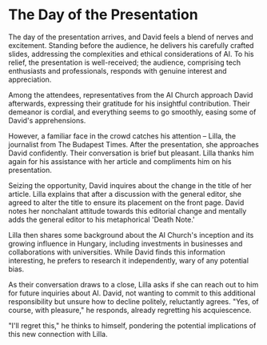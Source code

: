 # The Day of the Presentation

The day of the presentation arrives, and David feels a blend of nerves and excitement. Standing before the audience, he delivers his carefully crafted slides, addressing the complexities and ethical considerations of AI. To his relief, the presentation is well-received; the audience, comprising tech enthusiasts and professionals, responds with genuine interest and appreciation.

Among the attendees, representatives from the AI Church approach David afterwards, expressing their gratitude for his insightful contribution. Their demeanor is cordial, and everything seems to go smoothly, easing some of David's apprehensions.

However, a familiar face in the crowd catches his attention – Lilla, the journalist from The Budapest Times. After the presentation, she approaches David confidently. Their conversation is brief but pleasant. Lilla thanks him again for his assistance with her article and compliments him on his presentation.

Seizing the opportunity, David inquires about the change in the title of her article. Lilla explains that after a discussion with the general editor, she agreed to alter the title to ensure its placement on the front page. David notes her nonchalant attitude towards this editorial change and mentally adds the general editor to his metaphorical 'Death Note.'

Lilla then shares some background about the AI Church's inception and its growing influence in Hungary, including investments in businesses and collaborations with universities. While David finds this information interesting, he prefers to research it independently, wary of any potential bias.

As their conversation draws to a close, Lilla asks if she can reach out to him for future inquiries about AI. David, not wanting to commit to this additional responsibility but unsure how to decline politely, reluctantly agrees. "Yes, of course, with pleasure," he responds, already regretting his acquiescence.

"I'll regret this," he thinks to himself, pondering the potential implications of this new connection with Lilla.


